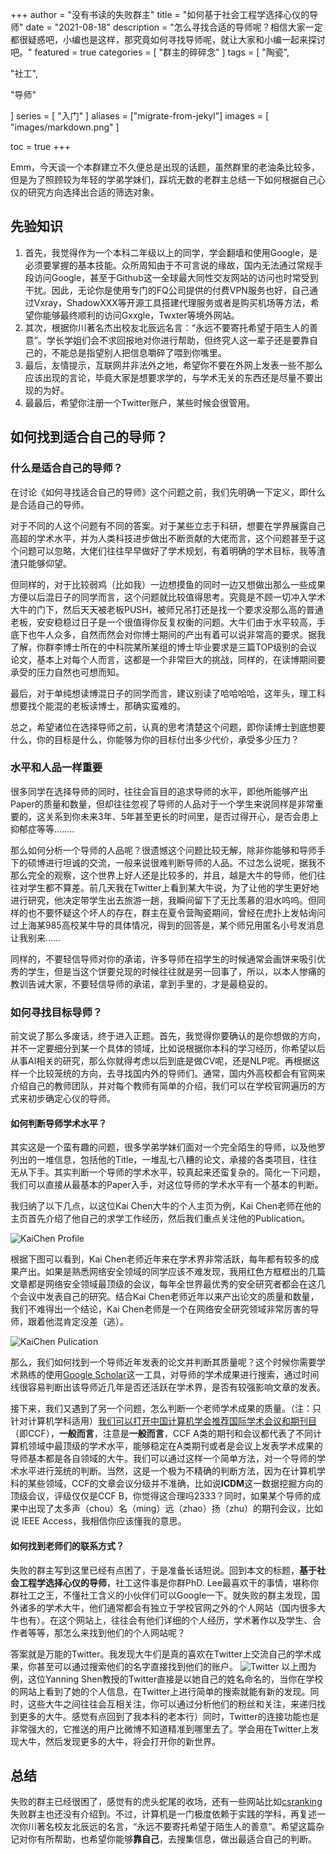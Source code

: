+++
author = "没有书读的失败群主"
title = "如何基于社会工程学选择心仪的导师"
date = "2021-08-18"
description = "怎么寻找合适的导师呢？相信大家一定都很疑惑吧，小编也是这样，那究竟如何寻找导师呢，就让大家和小编一起来探讨吧。"
featured = true
categories = [
  "群主的碎碎念"
]
tags = [
  "陶瓷",

"社工",

"导师"

]
series = [
  "入门"
]
aliases = ["migrate-from-jekyl"]
images = [
  "images/markdown.png"
]

toc = true
+++

Emm，今天谈一个本群建立不久便总是出现的话题，虽然群里的老油条比较多，但是为了照顾较为年轻的学弟学妹们，踩坑无数的老群主总结一下如何根据自己心仪的研究方向选择出合适的筛选对象。

## 先验知识

1. 首先，我觉得作为一个本科二年级以上的同学，学会翻墙和使用Google，是必须要掌握的基本技能。众所周知由于不可言说的缘故，国内无法通过常规手段访问Google，甚至于Github这一全球最大同性交友网站的访问也时常受到干扰。因此，无论你是使用专门的FQ公司提供的付费VPN服务也好，自己通过Vxray，ShadowXXX等开源工具搭建代理服务或者是购买机场等方法，希望你能够最终顺利的访问Gxxgle，Twxter等境外网站。
2. 其次，根据你川著名杰出校友北辰远名言：“永远不要寄托希望于陌生人的善意”。学长学姐们会不求回报地对你进行帮助，但终究人这一辈子还是要靠自己的，不能总是指望别人把信息嚼碎了喂到你嘴里。
3. 最后，友情提示，互联网并非法外之地，希望你不要在外网上发表一些不那么应该出现的言论，毕竟大家是想要求学的，与学术无关的东西还是尽量不要出现的为好。
4. 最最后，希望你注册一个Twitter账户，某些时候会很管用。

## 如何找到适合自己的导师？

### 什么是适合自己的导师？

在讨论《如何寻找适合自己的导师》这个问题之前，我们先明确一下定义，即什么是合适自己的导师。

对于不同的人这个问题有不同的答案。对于某些立志于科研，想要在学界展露自己高超的学术水平，并为人类科技进步做出不断贡献的大佬而言，这个问题甚至于这个问题可以忽略，大佬们往往早早做好了学术规划，有着明确的学术目标，我等渣渣只能够仰望。

但同样的，对于比较弱鸡（比如我）一边想摸鱼的同时一边又想做出那么一些成果方便以后混日子的同学而言，这个问题就比较值得思考。究竟是不顾一切冲入学术大牛的门下，然后天天被老板PUSH，被师兄吊打还是找一个要求没那么高的普通老板，安安稳稳过日子是一个很值得你反复权衡的问题。大牛们由于水平较高，手底下也牛人众多，自然而然会对你博士期间的产出有着可以说非常高的要求。据我了解，你群李博士所在的中科院某所某组的博士毕业要求是三篇TOP级别的会议论文，基本上对每个人而言，这都是一个非常巨大的挑战，同样的，在读博期间要承受的压力自然也可想而知。

最后，对于单纯想读博混日子的同学而言，建议别读了哈哈哈哈，这年头，理工科想要找个能混的老板读博士，那确实蛮难的。

总之，希望诸位在选择导师之前，认真的思考清楚这个问题，即你读博士到底想要什么，你的目标是什么，你能够为你的目标付出多少代价，承受多少压力？

### 水平和人品一样重要

很多同学在选择导师的同时，往往会盲目的追求导师的水平，即他所能够产出Paper的质量和数量，但却往往忽视了导师的人品对于一个学生来说同样是非常重要的，这关系到你未来3年、5年甚至更长的时间里，是否过得开心，是否会患上抑郁症等等........

那么如何分析一个导师的人品呢？很遗憾这个问题比较无解，除非你能够和导师手下的硕博进行坦诚的交流，一般来说很难判断导师的人品。不过怎么说呢，据我不那么完全的观察，这个世界上好人还是比较多的，并且，越是大牛的导师，他们往往对学生都不算差。前几天我在Twitter上看到某大牛说，为了让他的学生更好地进行研究，他决定带学生出去旅游一趟，我瞬间留下了无比羡慕的泪水呜呜。但同样的也不要怀疑这个坏人的存在，群主在夏令营陶瓷期间，曾经在虎扑上发帖询问过上海某985高校某牛导的具体情况，得到的回答是，某个师兄用匿名小号发消息让我别来......

同样的，不要轻信导师对你的承诺，许多导师在招学生的时候通常会画饼来吸引优秀的学生，但是当这个饼要兑现的时候往往就是另一回事了，所以，以本人惨痛的教训告诫大家，不要轻信导师的承诺，拿到手里的，才是最稳妥的。

### 如何寻找目标导师？

前文说了那么多废话，终于进入正题。首先，我觉得你要确认的是你想做的方向，并不一定要细分到某一个具体的领域，比如说根据你本科的学习经历，你希望以后从事AI相关的研究，那么你就得考虑以后到底是做CV呢，还是NLP呢。再根据这样一个比较笼统的方向，去寻找国内外的导师们。通常，国内外高校都会有官网来介绍自己的教师团队，并对每个教师有简单的介绍，我们可以在学校官网遍历的方式来初步确定心仪的导师。

#### 如何判断导师学术水平？

其实这是一个蛮有趣的问题，很多学弟学妹们面对一个完全陌生的导师，以及他罗列出的一堆信息，包括他的Title，一堆乱七八糟的论文，承接的各类项目，往往无从下手。其实判断一个导师的学术水平，较真起来还蛮复杂的。简化一下问题，我们可以直接从最基本的Paper入手，对这位导师的学术水平有一个基本的判断。

我归纳了以下几点，以这位Kai Chen大牛的个人主页为例，Kai Chen老师在他的主页首先介绍了他自己的求学工作经历，然后我们重点关注他的Publication。

![KaiChen Profile](KaiChen0.png)

根据下图可以看到，Kai Chen老师近年来在学术界非常活跃，每年都有较多的成果产出。如果是熟悉网络安全领域的同学应该不难发现，我用红色方框框出的几篇文章都是网络安全领域最顶级的会议，每年全世界最优秀的安全研究者都会在这几个会议中发表自己的研究。结合Kai Chen老师近年以来产出论文的质量和数量，我们不难得出一个结论，Kai Chen老师是一个在网络安全研究领域非常厉害的导师，跟着他混肯定没差（逃）。

![KaiChen Pulication](KaiChen1.png)

那么，我们如何找到一个导师近年发表的论文并判断其质量呢？这个时候你需要学术熟练的使用[Google Scholar](https:\\scholar.google.com)这一工具，对导师的学术成果进行搜索，通过时间线很容易判断出该导师近几年是否还活跃在学术界，是否有较强影响文章的发表。

接下来，我们又遇到了另一个问题，怎么判断一个老师学术成果的质量。（注：只针对计算机学科适用）[我们可以打开中国计算机学会推荐国际学术会议和期刊目](https://www.ccf.org.cn/Academic_Evaluation/By_category/)（即CCF），**一般而言**，注意是**一般而言**，CCF A类的期刊和会议都代表了不同计算机领域中最顶级的学术水平，能够稳定在A类期刊或者是会议上发表学术成果的导师基本都是各自领域的大牛。我们可以通过这样一个简单方法，对一个导师的学术水平进行笼统的判断。当然，这是一个极为不精确的判断方法，因为在计算机学科的某些领域，CCF的文章会议分级并不准确，比如说**ICDM**这一数据挖掘方向的顶级会议，评级仅仅是CCF B，你觉得这合理吗2333？同时，如果某个导师的成果中出现了太多声（chou）名（ming）远（zhao）扬（zhu）的期刊会议，比如说 IEEE Access，我相信你应该懂我的意思。

#### 如何找到老师们的联系方式？

失败的群主写到这里已经有点困了，于是准备长话短说。回到本文的标题，**基于社会工程学选择心仪的导师**，社工这件事是你群PhD. Lee最喜欢干的事情，堪称你群社工之王，不懂社工含义的小伙伴们可以Google一下。就失败的群主发现，国外诸多的学术大牛，他们通常都会有独立于学校官网之外的个人网站（国内很多大牛也有）。在这个网站上，往往会有他们详细的个人经历，学术著作以及学生、合作者等等，那怎么来找到他们的个人网站呢？

答案就是万能的Twitter。我发现大牛们是真的喜欢在Twitter上交流自己的学术成果，你甚至可以通过搜索他们的名字直接找到他们的账户。
![Twitter](Twitter0.png)
以上图为例，这位Yanning Shen教授的Twitter直接是以她自己的姓名命名的，当你在学校的网站上看到了她的个人信息，在Twitter上进行简单的搜索就能有新的发现。同时，这些大牛之间往往会互相关注，你可以通过分析他们的粉丝和关注，来递归找到更多的大牛。感觉有点回到了我本科的老本行）同时，Twitter的连接功能也是非常强大的，它推送的用户比微博不知道精准到哪里去了。学会用在Twitter上发现大牛，然后发现更多的大牛，将会打开你的新世界。


## 总结

失败的群主已经很困了，感觉有的虎头蛇尾的收场，还有一些网站比如[csranking](http://csrankings.org/)失败群主也还没有介绍到。不过，计算机是一门极度依赖于实践的学科，再复述一次你川著名校友北辰远的名言，“永远不要寄托希望于陌生人的善意”。希望这篇杂记对你有所帮助，也希望你能够**靠自己**，去搜集信息，做出最适合自己的判断。

